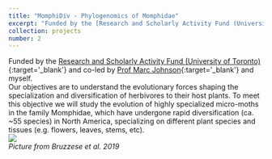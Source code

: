 ```yaml
---
title: "MomphiDiv - Phylogenomics of Momphidae"
excerpt: "Funded by the [Research and Scholarly Activity Fund (University of Toronto)](https://www.utm.utoronto.ca/vp-research/funding-awards/faculty/internal-funding-faculty/research-and-scholarly-activity-fund){:target='_blank'} and co-led by [Prof Marc Johnson](https://evoecolab.wordpress.com){:target='_blank'} and myself.<br/> Our objectives are to understand the evolutionary forces shaping the specialization and diversification of herbivores to their host plants. To meet this objective we will study the evolution of highly specialized micro-moths in the family Momphidae, which have undergone rapid diversification (ca. ~55 species) in North America, specializing on different plant species and tissues (e.g. flowers, leaves, stems, etc). <br/> <img src='/images/Rémi-Allio-Momphidae-01.png' width='500'> <br/> _Picture from Bruzzese et al. 2019_"
collection: projects
number: 2
---
```


Funded by the [Research and Scholarly Activity Fund (University of Toronto)](https://www.utm.utoronto.ca/vp-research/funding-awards/faculty/internal-funding-faculty/research-and-scholarly-activity-fund){:target='_blank'} and co-led by [Prof Marc Johnson](https://evoecolab.wordpress.com){:target='_blank'} and myself.<br/> Our objectives are to understand the evolutionary forces shaping the specialization and diversification of herbivores to their host plants. To meet this objective we will study the evolution of highly specialized micro-moths in the family Momphidae, which have undergone rapid diversification (ca. ~55 species) in North America, specializing on different plant species and tissues (e.g. flowers, leaves, stems, etc). <br/> <img src='/images/Rémi-Allio-Momphidae-01.png'> <br/> _Picture from Bruzzese et al. 2019_
